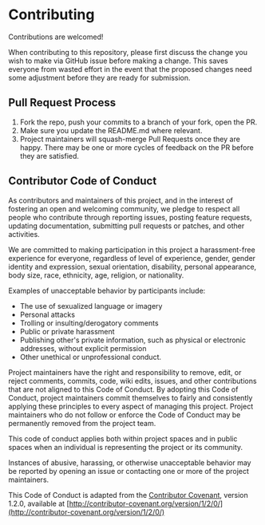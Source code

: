 # Contributing

Contributions are welcomed! 

When contributing to this repository, please first discuss the change you wish to make via GitHub
issue before making a change.  This saves everyone from wasted effort in the event that the proposed
changes need some adjustment before they are ready for submission.

## Pull Request Process

1. Fork the repo, push your commits to a branch of your fork, open the PR.
2. Make sure you update the README.md where relevant.
3. Project maintainers will squash-merge Pull Requests once they are happy.  There may be one or more
   cycles of feedback on the PR before they are satisfied.

## Contributor Code of Conduct

As contributors and maintainers of this project, and in the interest of fostering an open and 
welcoming community, we pledge to respect all people who contribute through reporting issues, 
posting feature requests, updating documentation, submitting pull requests or patches, and other 
activities.

We are committed to making participation in this project a harassment-free experience for everyone, 
regardless of level of experience, gender, gender identity and expression, sexual orientation, 
disability, personal appearance, body size, race, ethnicity, age, religion, or nationality.

Examples of unacceptable behavior by participants include:

* The use of sexualized language or imagery
* Personal attacks
* Trolling or insulting/derogatory comments
* Public or private harassment
* Publishing other's private information, such as physical or electronic addresses, without explicit
  permission
* Other unethical or unprofessional conduct.

Project maintainers have the right and responsibility to remove, edit, or reject comments, commits, 
code, wiki edits, issues, and other contributions that are not aligned to this Code of Conduct. By 
adopting this Code of Conduct, project maintainers commit themselves to fairly and consistently 
applying these principles to every aspect of managing this project. Project maintainers who do not 
follow or enforce the Code of Conduct may be permanently removed from the project team.

This code of conduct applies both within project spaces and in public spaces when an individual is 
representing the project or its community.

Instances of abusive, harassing, or otherwise unacceptable behavior may be reported by opening an 
issue or contacting one or more of the project maintainers.

This Code of Conduct is adapted from the [Contributor Covenant](http://contributor-covenant.org), 
version 1.2.0, available at 
[http://contributor-covenant.org/version/1/2/0/](http://contributor-covenant.org/version/1/2/0/)
